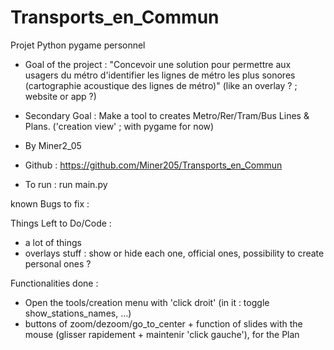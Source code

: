 # Transports_en_Commun
 
Projet Python pygame personnel

- Goal of the project :
"Concevoir une solution pour permettre aux usagers du métro d'identifier les lignes de métro les plus sonores (cartographie acoustique des lignes de métro)"
  (like an overlay ? ; website or app ?)

- Secondary Goal : Make a tool to creates Metro/Rer/Tram/Bus Lines & Plans. ('creation view' ; with pygame for now)


- By Miner2_05

- Github : https://github.com/Miner205/Transports_en_Commun


- To run : run main.py



known Bugs to fix : 


Things Left to Do/Code :
- a lot of things
- overlays stuff : show or hide each one, official ones, possibility to create personal ones ?

Functionalities done :
- Open the tools/creation menu with 'click droit' (in it : toggle show_stations_names, ...)
- buttons of zoom/dezoom/go_to_center + function of slides with the mouse (glisser rapidement + maintenir 'click gauche'), for the Plan
